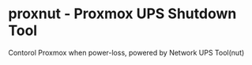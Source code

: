 # proxnut - Proxmox UPS Shutdown Tool

Contorol Proxmox when power-loss, powered by Network UPS Tool(nut)

